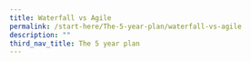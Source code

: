 ```yaml
---
title: Waterfall vs Agile
permalink: /start-here/The-5-year-plan/waterfall-vs-agile
description: ""
third_nav_title: The 5 year plan
---
```

